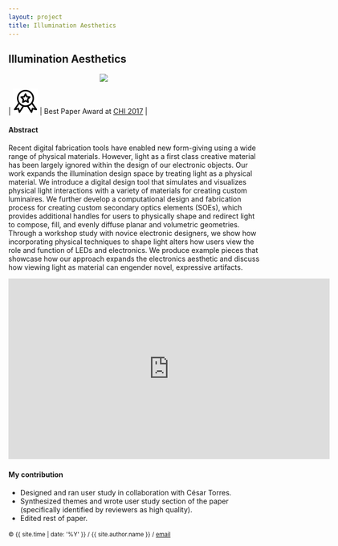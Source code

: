 ```yaml
---
layout: project
title: Illumination Aesthetics
---
```


## Illumination Aesthetics

<style>
img { display: inline; }
img#illumination { width: 10em; }
img.proj { display: block; margin: auto; }
</style>

<img id="illumination" class="proj" src="/src/img/ia-thumbnail.jpg">

| <img src="/src/img/icon-noun_779891.svg" alt="CHI award" style="width: 50px;"/> | Best Paper Award at [CHI 2017][chi] |

#### Abstract
Recent digital fabrication tools have enabled new form-giving
using a wide range of physical materials. However, light
as a first class creative material has been largely ignored
within the design of our electronic objects. Our work expands
the illumination design space by treating light as a physical
material. We introduce a digital design tool that simulates
and visualizes physical light interactions with a variety of
materials for creating custom luminaires. We further develop
a computational design and fabrication process for creating
custom secondary optics elements (SOEs), which provides
additional handles for users to physically shape and redirect
light to compose, fill, and evenly diffuse planar and volumetric
geometries. Through a workshop study with novice electronic
designers, we show how incorporating physical techniques
to shape light alters how users view the role and function
of LEDs and electronics. We produce example pieces that
showcase how our approach expands the electronics aesthetic
and discuss how viewing light as material can engender novel,
expressive artifacts.


<center>
<iframe width="640" height="360" src="https://www.youtube.com/embed/tcaZyJqJElw" frameborder="0" allowfullscreen></iframe>
</center>

#### My contribution
- Designed and ran user study in collaboration with César Torres.
- Synthesized themes and wrote user study section of the paper (specifically identified by reviewers as high quality).
- Edited rest of paper. 



<small> &copy; {{ site.time | date: '%Y' }} / {{ site.author.name }} / [email][mail]</small>

[mail]:mailto:molecule@berkeley.edu
[chi]:https://dl.acm.org/citation.cfm?id=3025466
